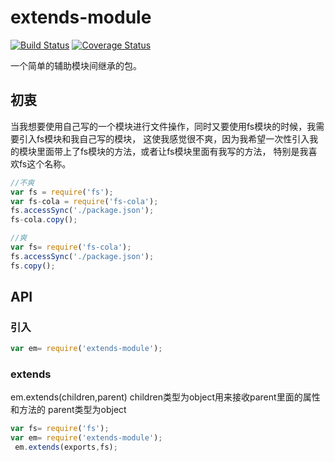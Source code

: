 # extends-module

[![Build Status](https://travis-ci.org/KingNigel/extends-module.svg?branch=master)](https://travis-ci.org/KingNigel/extends-module)
[![Coverage Status](https://coveralls.io/repos/github/KingNigel/extends-module/badge.svg?branch=master)](https://coveralls.io/github/KingNigel/extends-module?branch=master)

一个简单的辅助模块间继承的包。
## 初衷
当我想要使用自己写的一个模块进行文件操作，同时又要使用fs模块的时候，我需要引入fs模块和我自己写的模块，
这使我感觉很不爽，因为我希望一次性引入我的模块里面带上了fs模块的方法，或者让fs模块里面有我写的方法，
特别是我喜欢fs这个名称。
```js
//不爽
var fs = require('fs');
var fs-cola = require('fs-cola');
fs.accessSync('./package.json');
fs-cola.copy();
```
```js
//爽
var fs= require('fs-cola');
fs.accessSync('./package.json');
fs.copy();
```
## API
### 引入
```js
var em= require('extends-module');
```
### extends
em.extends(children,parent)
children类型为object用来接收parent里面的属性和方法的
parent类型为object
```js
var fs= require('fs');
var em= require('extends-module');
 em.extends(exports,fs);
```
